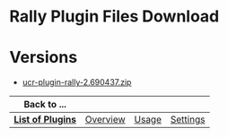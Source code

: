 
Rally Plugin Files Download
===========================

# Versions

- [ucr-plugin-rally-2.690437.zip](https://raw.githubusercontent.com/osmsnbey/todelete2/main/files/UCR/Rally/ucr-plugin-rally-2.690437.zip)

|Back to ...||||
| :---: | :---: | :---: | :---: |
|[**List of Plugins**](../../index.md)|[Overview](./overview.md)|[Usage](./usage.md)|[Settings](./settings.md)|
